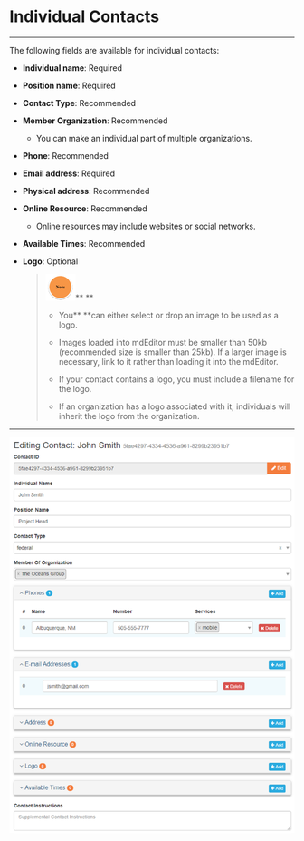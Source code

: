 # Individual Contacts

---

The following fields are available for individual contacts:

* **Individual name**: Required
* **Position name**: Required
* **Contact Type**: Recommended
* **Member Organization**: Recommended
  * You can make an individual part of multiple organizations.
* **Phone**: Recommended
* **Email address**: Required
* **Physical address**: Recommended
* **Online Resource**: Recommended
  * Online resources may include websites or social networks.
* **Available Times**: Recommended
* **Logo**: Optional

  > ![](/assets/note_small.png)** **
  >
  > * You** **can either select or drop an image to be used as a logo.
  >
  > * Images loaded into mdEditor must be smaller than 50kb \(recommended size is smaller than 25kb\). If a larger image is necessary, link to it rather than loading it into the mdEditor.
  >
  > * If your contact contains a logo, you must include a filename for the logo.
  >
  > * If an organization has a logo associated with it, individuals will inherit the logo from the organization.

---

![](/assets/individual_contact_window.png)

